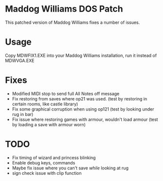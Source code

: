 # Maddog Williams DOS Patch

This patched version of Maddog Williams fixes a number of issues. 

# Usage

Copy MDWFIX1.EXE into your Maddog Williams installation, run it instead of MDWVGA.EXE
# Fixes

- Modified MIDI stop to send full All Notes off message
- Fix restoring from saves where op21 was used. (test by restoring in certain rooms, like castle library)
- Fix some graphical corruption when using op121 (test by looking under rug in bar)
- Fix issue where restoring games with armour, wouldn't load armour (test by loading a save with armour worn)

# TODO

- Fix timing of wizard and princess blinking
- Enable debug keys, commands
- Maybe fix issue where you can't save _while_ looking at rug
- sign check issue with clip function
